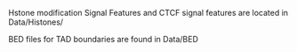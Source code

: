 Hstone modification Signal Features and CTCF signal features are located in Data/Histones/

BED files for TAD boundaries are found in Data/BED


